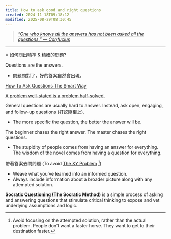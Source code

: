 ```yaml
---
title: How to ask good and right questions
created: 2024-11-18T09:18:12
modified: 2025-08-29T08:30:45
---
```


> _[“One who knows all the answers has not been asked all the questions.” — Confucius](https://www.goodreads.com/quotes/26930-he-who-knows-all-the-answers-has-not-been-asked)_

---

= 如何問出精準 \& 精確的問題?

Questions are the answers.

* 問題問對了，好的答案自然會出現。

[How To Ask Questions The Smart Way](http://www.catb.org/esr/faqs/smart-questions.html)

[A problem well-stated is a problem half-solved.](https://xyproblem.info/)

General questions are usually hard to answer. Instead, ask open, engaging, and follow-up questions (打蛇隨棍上).

* The more specific the question, the better the answer will be.

The beginner chases the right answer. The master chases the right questions.

* The stupidity of people comes from having an answer for everything. The wisdom of the novel comes from having a question for everything.

帶著答案去問問題 (To avoid [The XY Problem](https://sketchplanations.com/the-xy-problem) [^1])

* Weave what you’ve learned into an informed question.
* Always include information about a broader picture along with any attempted solution.

**Socratic Questioning (The Socratic Method)** is a simple process of asking and answering questions that stimulate critical thinking to expose and vet underlying assumptions and logic.

[^1]: Avoid focusing on the attempted solution, rather than the actual problem. People don’t want a faster horse. They want to get to their destination faster.
